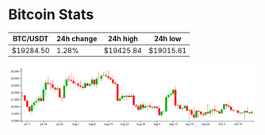 # Bitcoin Stats

BTC/USDT|24h change|24h high|24h low|
|---|---|---|---|
|$19284.50|1.28%|$19425.84|$19015.61|

<img src="./chart.svg">
